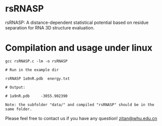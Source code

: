 
# rsRNASP

rsRNASP: A distance-dependent statistical potential based on residue separation for RNA 3D structure evaluation.

# Compilation and usage under linux

```
gcc rsRNASP.c -lm -o rsRNASP

# Run in the example dir

rsRNASP 1a9nR.pdb  energy.txt

# Output:
   
# 1a9nR.pdb     -3055.902390

Note: the subfolder "data/" and compiled "rsRNASP" should be in the same folder.
```

Please feel free to contact us if you have any question!
zjtan@whu.edu.cn

